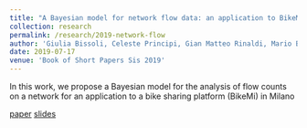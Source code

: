 ```yaml
---
title: "A Bayesian model for network flow data: an application to BikeMi trips"
collection: research
permalink: /research/2019-network-flow
author: 'Giulia Bissoli, Celeste Principi, Gian Matteo Rinaldi, Mario Beraha and Alessandra Guglielmi'
date: 2019-07-17
venue: 'Book of Short Papers Sis 2019'
---
```



In this work, we propose a Bayesian model for the analysis of flow counts on a network for an application to a bike sharing platform (BikeMi) in Milano

[paper](https://mberaha.github.io/files/sis_2019_paper.pdf) [slides](https://mberaha.github.io/files/ijcnn_2019_slides.pdf)
